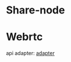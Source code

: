 # Share-node  


# Webrtc  
api adapter: <a href="https://github.com/webrtcHacks/adapter">adapter</a>